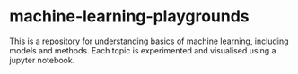 # machine-learning-playgrounds
This is a repository for understanding basics of machine learning, including models and methods. Each topic is experimented and visualised using a jupyter notebook.
